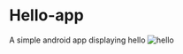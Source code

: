 # Hello-app
A simple android app displaying hello
![hello](https://cloud.githubusercontent.com/assets/18600300/17647188/10da3a68-6205-11e6-9db4-516319d33128.jpg)
